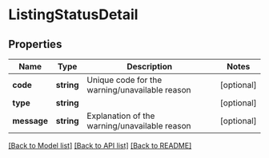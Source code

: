 # ListingStatusDetail

## Properties
Name | Type | Description | Notes
------------ | ------------- | ------------- | -------------
**code** | **string** | Unique code for the warning/unavailable reason | [optional] 
**type** | **string** |  | [optional] 
**message** | **string** | Explanation of the warning/unavailable reason | [optional] 

[[Back to Model list]](../README.md#documentation-for-models) [[Back to API list]](../README.md#documentation-for-api-endpoints) [[Back to README]](../README.md)


